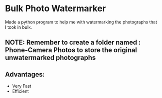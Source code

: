 # Bulk Photo Watermarker

Made a python program to help me with watermarking the photographs that I took in bulk.

## NOTE: Remember to create a folder named : Phone-Camera Photos to store the original unwatermarked photographs

## Advantages:
* Very Fast
* Efficient
